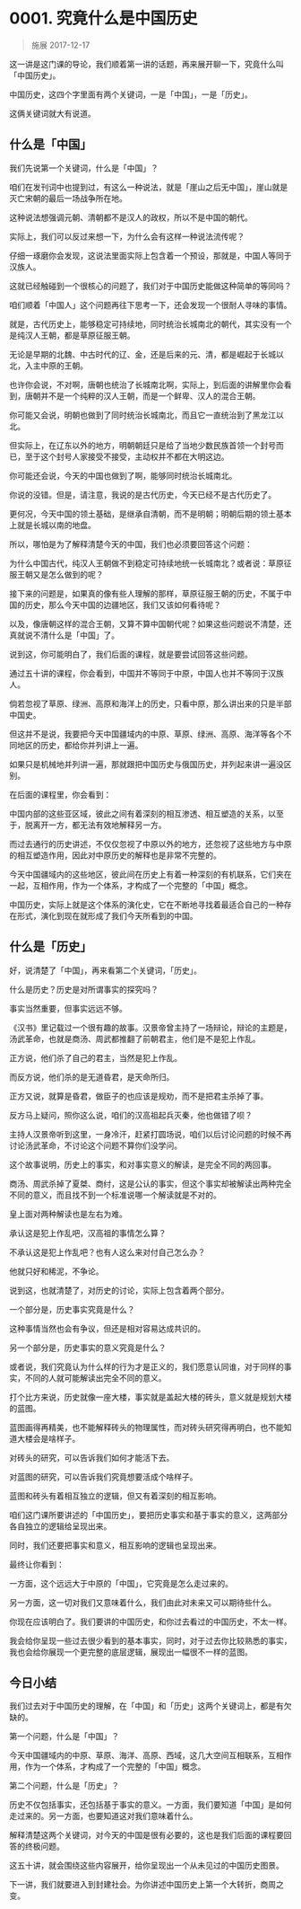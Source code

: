 # 0001. 究竟什么是中国历史
> 施展
2017-12-17

这一讲是这门课的导论，我们顺着第一讲的话题，再来展开聊一下，究竟什么叫「中国历史」。

中国历史，这四个字里面有两个关键词，一是「中国」，一是「历史」。

这俩关键词就大有说道。

## 什么是「中国」

我们先说第一个关键词，什么是「中国」？

咱们在发刊词中也提到过，有这么一种说法，就是「崖山之后无中国」，崖山就是灭亡宋朝的最后一场战争所在地。

这种说法想强调元朝、清朝都不是汉人的政权，所以不是中国的朝代。

实际上，我们可以反过来想一下，为什么会有这样一种说法流传呢？

仔细一琢磨你会发现，这说法里面实际上包含着一个预设，那就是，中国人等同于汉族人。

这就已经触碰到一个很核心的问题了，我们对于中国历史能做这种简单的等同吗？

咱们顺着「中国人」这个问题再往下思考一下，还会发现一个很耐人寻味的事情。

就是，古代历史上，能够稳定可持续地，同时统治长城南北的朝代，其实没有一个是纯汉人王朝，都是草原征服王朝。

无论是早期的北魏、中古时代的辽、金，还是后来的元、清，都是崛起于长城以北，入主中原的王朝。

也许你会说，不对啊，唐朝也统治了长城南北啊，实际上，到后面的讲解里你会看到，唐朝并不是一个纯粹的汉人王朝，而是一个鲜卑、汉人的混合王朝。

你可能又会说，明朝也做到了同时统治长城南北，而且它一直统治到了黑龙江以北。

但实际上，在辽东以外的地方，明朝朝廷只是给了当地少数民族首领一个封号而已，至于这个封号人家接受不接受，主动权并不都在大明这边。

你可能还会说，今天的中国也做到了啊，能够同时统治长城南北。

你说的没错。但是，请注意，我说的是古代历史，今天已经不是古代历史了。

更何况，今天中国的领土基础，是继承自清朝，而不是明朝；明朝后期的领土基本上就是长城以南的地盘。

所以，哪怕是为了解释清楚今天的中国，我们也必须要回答这个问题：

为什么中国古代，纯汉人王朝做不到稳定可持续地统一长城南北？或者说：草原征服王朝又是怎么做到的呢？

接下来的问题是，如果真的像有些人理解的那样，草原征服王朝的历史，不属于中国的历史，那么今天中国的边疆地区，我们又该如何看待呢？

以及，像唐朝这样的混合王朝，又算不算中国朝代呢？如果这些问题说不清楚，还真就说不清什么是「中国」了。

说到这，你可能明白了，我们后面的课程，就是要尝试回答这些问题。

通过五十讲的课程，你会看到，中国并不等同于中原，中国人也并不等同于汉族人。

倘若忽视了草原、绿洲、高原和海洋上的历史，只看中原，那么讲出来的只是半部中国史。 

但这并不是说，我要把今天中国疆域内的中原、草原、绿洲、高原、海洋等各个不同地区的历史，都给你并列讲上一遍。

如果只是机械地并列讲一遍，那就跟把中国历史与俄国历史，并列起来讲一遍没区别。

在后面的课程里，你会看到：

中国内部的这些亚区域，彼此之间有着深刻的相互渗透、相互塑造的关系，以至于，脱离开一方，都无法有效地解释另一方。

而过去通行的历史讲述，不仅仅忽视了中原以外的地方，还忽视了这些地方与中原的相互塑造作用，因此对中原历史的解释也是非常不完整的。 

今天中国疆域内的这些地区，彼此间在历史上有着一种深刻的有机联系，它们夹在一起，互相作用，作为一个体系，才构成了一个完整的「中国」概念。

中国历史，实际上就是这个体系的演化史，它在不断地寻找着最适合自己的一种存在形式，演化到现在就形成了我们今天所看到的中国。

## 什么是「历史」

好，说清楚了「中国」，再来看第二个关键词，「历史」。

什么是历史？历史是对所谓事实的探究吗？

事实当然重要，但事实远远不够。

《汉书》里记载过一个很有趣的故事。汉景帝曾主持了一场辩论，辩论的主题是，汤武革命，也就是商汤、周武都推翻了前朝君主，他们是不是犯上作乱。

正方说，他们杀了自己的君主，当然是犯上作乱。

而反方说，他们杀的是无道昏君，是天命所归。

正方又说，就算是昏君，做臣子的也应该是规劝，而不是把君主杀掉了事。

反方马上疑问，照你这么说，咱们的汉高祖起兵灭秦，他也做错了呗？

主持人汉景帝听到这里，一身冷汗，赶紧打圆场说，咱们以后讨论问题的时候不再讨论汤武革命，不讨论这个问题不算你们没学问。

这个故事说明，历史上的事实，和对事实意义的解读，是完全不同的两回事。 

商汤、周武杀掉了夏桀、商纣，这是公认的事实，但这个事实却被解读出两种完全不同的意义，而且找不到一个标准说哪一个解读就是不对的。

皇上面对两种解读也是左右为难。

承认这是犯上作乱吧，汉高祖的事情怎么算？

不承认这是犯上作乱吧？也有人这么来对付自己怎么办？

他就只好和稀泥，不争论。

说到这，也就清楚了，对历史的讨论，实际上包含着两个部分。

一个部分是，历史事实究竟是什么？

这种事情当然也会有争议，但还是相对容易达成共识的。

另一个部分是，历史事实的意义究竟是什么？

或者说，我们究竟认为什么样的行为才是正义的，我们愿意认同谁，对于同样的事实，不同的人就可能解读出完全不同的意义。

打个比方来说，历史就像一座大楼，事实就是盖起大楼的砖头，意义就是规划大楼的蓝图。

蓝图画得再精美，也不能解释砖头的物理属性，而对砖头研究得再明白，也不能知道大楼会是啥样子。

对砖头的研究，可以告诉我们如何才能活下去。

对蓝图的研究，可以告诉我们究竟想要活成个啥样子。

蓝图和砖头有着相互独立的逻辑，但又有着深刻的相互影响。

咱们这门课所要讲述的「中国历史」，要把历史事实和基于事实的意义，这两部分各自独立的逻辑给呈现出来。

同时，我们还要把事实和意义，相互影响的逻辑也呈现出来。

最终让你看到：

一方面，这个远远大于中原的「中国」，它究竟是怎么走过来的。

另一方面，这一切对我们又意味着什么，我们由此对未来又可以期待些什么。

你现在应该明白了。我们要讲的中国历史，和你过去看过的中国历史，不太一样。

我会给你呈现一些过去很少看到的基本事实，同时，对于过去你比较熟悉的事实，我也会给你展现一个更完整的底层逻辑，展现出一幅很不一样的蓝图。

## 今日小结

我们过去对于中国历史的理解，在「中国」和「历史」这两个关键词上，都是有欠缺的。

第一个问题，什么是「中国」？

今天中国疆域内的中原、草原、海洋、高原、西域，这几大空间互相联系，互相作用，作为一个体系，才构成了一个完整的「中国」概念。

第二个问题，什么是「历史」？

历史不仅包括事实，还包括基于事实的意义。一方面，我们要知道「中国」是如何走过来的。另一方面，也要知道这对我们意味着什么。

解释清楚这两个关键词，对今天的中国是很有必要的，这也是我们后面的课程要回答的终极问题。

这五十讲，就会围绕这些内容展开，给你呈现出一个从未见过的中国历史图景。

下一讲，我们就要进入到封建社会。为你讲述中国历史上第一个大转折，商周之变。


